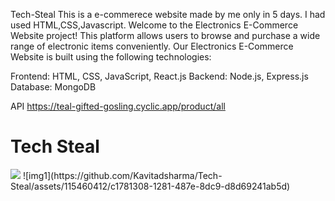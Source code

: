 Tech-Steal
This is a e-commerece website made by me only in 5 days. I had used HTML,CSS,Javascript.
Welcome to the Electronics E-Commerce Website project! This platform allows users to browse and purchase a wide range of electronic items conveniently.
Our Electronics E-Commerce Website is built using the following technologies:

Frontend: HTML, CSS, JavaScript, React.js
Backend: Node.js, Express.js
Database: MongoDB


API https://teal-gifted-gosling.cyclic.app/product/all
<h1>Tech Steal</h1>
<img src="https://github.com/Kavitadsharma/Tech-Steal/assets/115460412/c1781308-1281-487e-8dc9-d8d69241ab5d">
![img1](https://github.com/Kavitadsharma/Tech-Steal/assets/115460412/c1781308-1281-487e-8dc9-d8d69241ab5d)
